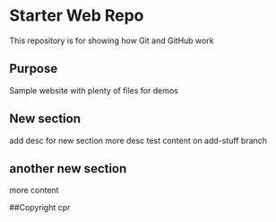 # Starter Web Repo

This repository is for showing how Git and GitHub work

## Purpose

Sample website with plenty of files for demos

## New section
add desc for new section
more desc
test content on add-stuff branch

## another new section
more  content

##Copyright
cpr
